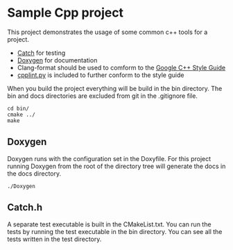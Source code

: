 # Sample Cpp project

This project demonstrates the usage of some common c++ tools for a project.

- [Catch](https://github.com/philsquared/Catch) for testing
- [Doxygen](http://www.stack.nl/~dimitri/doxygen/) for documentation
- Clang-format should be used to comform to the [Google C++ Style Guide](https://google.github.io/styleguide/cppguide.html)
- [cpplint.py](https://github.com/google/styleguide/tree/gh-pages/cpplint) is included to further conform to the style guide

When you build the project everything will be build in the bin directory. The bin and docs directories are excluded from git in the .gitignore file.

```
cd bin/
cmake ../
make
```

## Doxygen

Doxygen runs with the configuration set in the Doxyfile. For this project running Doxygen from the root of the directory tree will generate the docs in the docs directory.

```
./Doxygen
```

## Catch.h

A separate test executable is built in the CMakeList.txt. You can run the tests by running the test executable in the bin directory. You can see all the tests written in the test directory.
